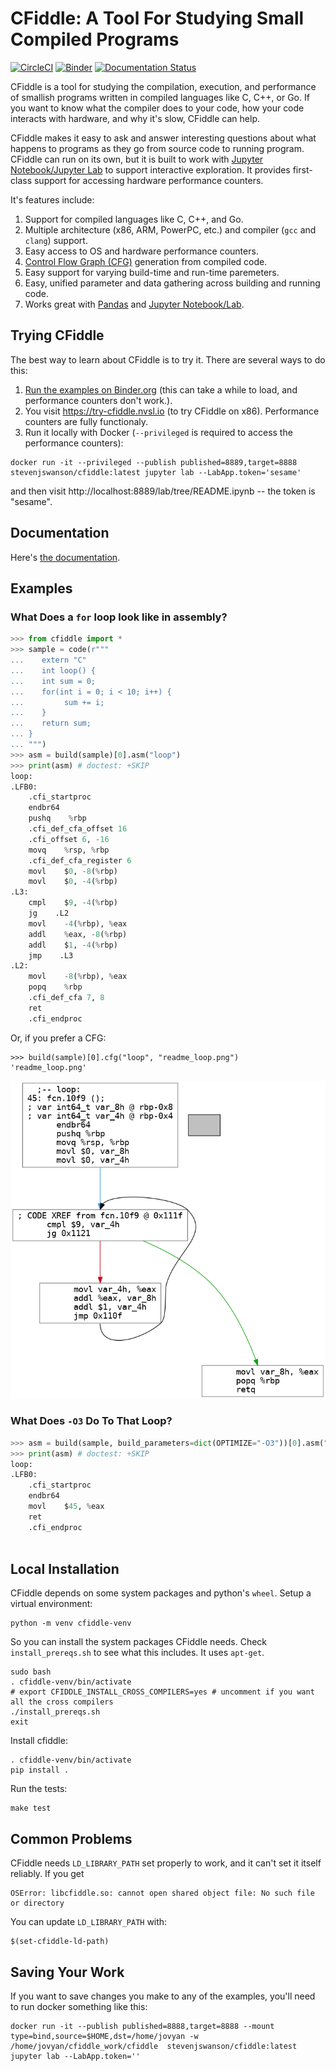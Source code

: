 # CFiddle: A Tool For Studying Small Compiled Programs

[![CircleCI](https://circleci.com/gh/NVSL/cfiddle.svg?style=svg)](https://circleci.com/gh/NVSL/cfiddle)
[![Binder](https://mybinder.org/badge_logo.svg)](https://mybinder.org/v2/gh/NVSL/cfiddle/main?labpath=README.ipynb)
[![Documentation Status](https://readthedocs.org/projects/cfiddle/badge/?version=latest)](https://cfiddle.readthedocs.io/en/latest/?badge=latest)
	
CFiddle is a tool for studying the compilation, execution, and performance of
smallish programs written in compiled languages like C, C++, or Go.  If you
want to know what the compiler does to your code, how your code interacts with
hardware, and why it's slow, CFiddle can help.

CFiddle makes it easy to ask and answer interesting questions about what happens to
programs as they go from source code to running program.  CFiddle can run on
its own, but it is built to work with [Jupyter Notebook/Jupyter
Lab](https://jupyter.org/) to support interactive exploration.  It provides
first-class support for accessing hardware performance counters.

It's features include:

1. Support for compiled languages like C, C++, and Go.
2. Multiple architecture (x86, ARM, PowerPC, etc.) and compiler (`gcc` and `clang`) support.
3. Easy access to OS and hardware performance counters.
4. [Control Flow Graph (CFG)](https://en.wikipedia.org/wiki/Control-flow_graph) generation from compiled code.
5. Easy support for varying build-time and run-time paremeters.
6. Easy, unified parameter and data gathering across building and running code.
7. Works great with [Pandas](https://pandas.pydata.org/) and  [Jupyter Notebook/Lab](https://jupyter.org/).



## Trying CFiddle

The best way to learn about CFiddle is to try it.  There are several ways to do this:

1.  [Run the
examples on Binder.org](https://mybinder.org/v2/gh/NVSL/cfiddle/main?labpath=README.ipynb) (this can take a while to load, and performance counters don't work.).
2. You visit https://try-cfiddle.nvsl.io (to try CFiddle on x86).  Performance counters are fully functionaly.
3.  Run it locally with Docker (`--privileged` is required to access the performance counters):

```
docker run -it --privileged --publish published=8889,target=8888 stevenjswanson/cfiddle:latest jupyter lab --LabApp.token='sesame'
```

and then visit http://localhost:8889/lab/tree/README.ipynb  -- the token is "sesame".

## Documentation

Here's [the documentation](https://cfiddle.readthedocs.io).

## Examples

### What Does a `for` loop look like in assembly?

```python
>>> from cfiddle import * 
>>> sample = code(r""" 
...    extern "C"
...    int loop() {
...    int sum = 0;
...	   for(int i = 0; i < 10; i++) {
... 		sum += i;
...    }
...	   return sum;
... }
... """)
>>> asm = build(sample)[0].asm("loop")
>>> print(asm) # doctest: +SKIP
loop:
.LFB0:
    .cfi_startproc
    endbr64
    pushq    %rbp
    .cfi_def_cfa_offset 16
    .cfi_offset 6, -16
    movq    %rsp, %rbp
    .cfi_def_cfa_register 6
    movl    $0, -8(%rbp)
    movl    $0, -4(%rbp)
.L3:
    cmpl    $9, -4(%rbp)
    jg    .L2
    movl    -4(%rbp), %eax
    addl    %eax, -8(%rbp)
    addl    $1, -4(%rbp)
    jmp    .L3
.L2:
    movl    -8(%rbp), %eax
    popq    %rbp
    .cfi_def_cfa 7, 8
    ret
    .cfi_endproc

```

Or, if you prefer a CFG:

```
>>> build(sample)[0].cfg("loop", "readme_loop.png") 
'readme_loop.png'

```

![CFG Example](images/readme_loop.png)

### What Does `-O3` Do To That Loop?

```python
>>> asm = build(sample, build_parameters=dict(OPTIMIZE="-O3"))[0].asm("loop")
>>> print(asm) # doctest: +SKIP
loop:
.LFB0:
    .cfi_startproc
	endbr64
	movl	$45, %eax
	ret
	.cfi_endproc
	
```


## Local Installation

CFiddle depends on some system packages and python's `wheel`.  Setup a virtual environment:

```
python -m venv cfiddle-venv
```

So you can install the system packages CFiddle needs.  Check
`install_prereqs.sh` to see what this includes.  It uses `apt-get`.

```
sudo bash
. cfiddle-venv/bin/activate	
# export CFIDDLE_INSTALL_CROSS_COMPILERS=yes # uncomment if you want all the cross compilers
./install_prereqs.sh
exit
```

Install cfiddle:

```
. cfiddle-venv/bin/activate
pip install .
```

Run the tests:

```
make test
```

## Common Problems

CFiddle needs `LD_LIBRARY_PATH` set properly to work, and it can't set it itself reliably.  If you get

```
OSError: libcfiddle.so: cannot open shared object file: No such file or directory
```

You can update `LD_LIBRARY_PATH` with:

```
$(set-cfiddle-ld-path)
```


## Saving Your Work

If you want to save changes you make to any of the examples, you'll need to run docker something like this:

```
docker run -it --publish published=8888,target=8888 --mount type=bind,source=$HOME,dst=/home/jovyan -w /home/jovyan/cfiddle_work/cfiddle  stevenjswanson/cfiddle:latest  jupyter lab --LabApp.token=''
```
